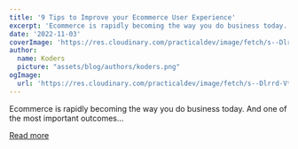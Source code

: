 ```yaml
---
title: '9 Tips to Improve your Ecommerce User Experience'
excerpt: 'Ecommerce is rapidly becoming the way you do business today. And one of the most important outcomes...'
date: '2022-11-03'
coverImage: 'https://res.cloudinary.com/practicaldev/image/fetch/s--Dlrrd-Vt--/c_imagga_scale,f_auto,fl_progressive,h_420,q_auto,w_1000/https://dev-to-uploads.s3.amazonaws.com/uploads/articles/m1v4gy96evv1o3z2eh02.jpg'
author:
  name: Koders
  picture: "assets/blog/authors/koders.png"
ogImage:
  url: 'https://res.cloudinary.com/practicaldev/image/fetch/s--Dlrrd-Vt--/c_imagga_scale,f_auto,fl_progressive,h_420,q_auto,w_1000/https://dev-to-uploads.s3.amazonaws.com/uploads/articles/m1v4gy96evv1o3z2eh02.jpg'
---
```


Ecommerce is rapidly becoming the way you do business today. And one of the most important outcomes...

[Read more](https://dev.to/medusajs/9-tips-to-improve-your-ecommerce-user-experience-3me8)
